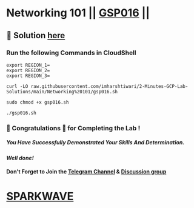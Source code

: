 # Networking 101 || [GSP016](https://www.cloudskillsboost.google/focuses/1743?parent=catalog) ||

## 🔑 Solution [here](https://www.youtube.com/@sparkwave.01)

### Run the following Commands in CloudShell

```
export REGION_1=
export REGION_2=
export REGION_3=
```
```
curl -LO raw.githubusercontent.com/imharshtiwari/2-Minutes-GCP-Lab-Solutions/main/Networking%20101/gsp016.sh

sudo chmod +x gsp016.sh

./gsp016.sh
```

### 🐼 Congratulations 🎉 for Completing the Lab !

##### *You Have Successfully Demonstrated Your Skills And Determination.*

#### *Well done!*

#### Don't Forget to Join the [Telegram Channel](https://t.me/sparkwave.01) & [Discussion group](https://t.me/sparkwave.01chats)

# [SPARKWAVE](https://www.youtube.com/@sparkwave.01)
